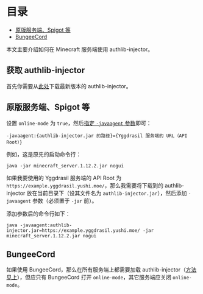 <!-- START doctoc generated TOC please keep comment here to allow auto update -->
<!-- DON'T EDIT THIS SECTION, INSTEAD RE-RUN doctoc TO UPDATE -->
目录
=================

- [原版服务端、Spigot 等](#%E5%8E%9F%E7%89%88%E6%9C%8D%E5%8A%A1%E7%AB%AFspigot-%E7%AD%89)
- [BungeeCord](#bungeecord)

<!-- END doctoc generated TOC please keep comment here to allow auto update -->

本文主要介绍如何在 Minecraft 服务端使用 authlib-injector。

## 获取 authlib-injector
首先你需要从[此处](https://authlib-injector.yushi.moe/~download/)下载最新版本的 authlib-injector。

## 原版服务端、Spigot 等
设置 `online-mode` 为 `true`，然后[指定 `-javaagent` 参数](https://github.com/yushijinhun/authlib-injector/wiki/启动器技术规范#添加-jvm-参数)即可：
```
-javaagent:{authlib-injector.jar 的路径}={Yggdrasil 服务端的 URL（API Root）}
```

例如，这是原先的启动命令行：
```
java -jar minecraft_server.1.12.2.jar nogui
```
如果我要使用的 Yggdrasil 服务端的 API Root 为 `https://example.yggdrasil.yushi.moe/`，那么我需要将下载到的 authlib-injector 放在当前目录下（设其文件名为 `authlib-injector.jar`），然后添加 `-javaagent` 参数（必须置于 `-jar` 前）。

添加参数后的命令行如下：
```
java -javaagent:authlib-injector.jar=https://example.yggdrasil.yushi.moe/ -jar minecraft_server.1.12.2.jar nogui
```

## BungeeCord
如果使用 BungeeCord，那么在所有服务端上都需要加载 authlib-injector（[方法见上](#原版服务端spigot-等)），但应只有 BungeeCord 打开 `online-mode`，其它服务端应关闭 `online-mode`。
